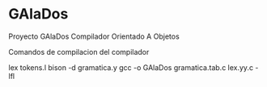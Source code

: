 GAlaDos
=======

Proyecto GAlaDos Compilador Orientado A Objetos

Comandos de compilacion del compilador 

lex tokens.l
bison -d gramatica.y
gcc -o GAlaDos gramatica.tab.c lex.yy.c -lfl
